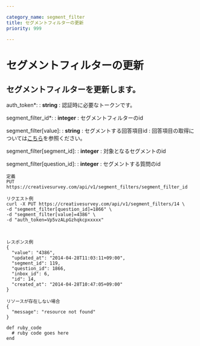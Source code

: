 ```yaml
---

category_name: segment_filter
title: セグメントフィルターの更新
priority: 999

---
```


# セグメントフィルターの更新

## セグメントフィルターを更新します。

auth_token*:
: __string__
: 認証時に必要なトークンです。

segment_filter_id*:
: __integer__
: セグメントフィルターのid

segment_filter[value]:
: __string__
: セグメントする回答項目id
: 回答項目の取得については[こちら](#answer_item_index)を参照ください。

segment_filter[segment_id]:
: __integer__
: 対象となるセグメントのid

segment_filter[question_id]:
: __integer__
: セグメントする質問のid


~~~
定義
PUT https://creativesurvey.com/api/v1/segment_filters/segment_filter_id

リクエスト例
curl -X PUT https://creativesurvey.com/api/v1/segment_filters/14 \
-d "segment_filter[question_id]=1866" \
-d "segment_filter[value]=4386" \
-d "auth_token=Vp5vzALpGzhqkcpxxxxx"



レスポンス例
{
  "value": "4386",
  "updated_at": "2014-04-28T11:03:11+09:00",
  "segment_id": 119,
  "question_id": 1866,
  "inbox_id": 6,
  "id": 14,
  "created_at": "2014-04-28T10:47:05+09:00"
}

リソースが存在しない場合
{
  "message": "resource not found"
}
~~~

~~~
def ruby_code
  # ruby code goes here
end
~~~

